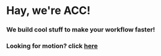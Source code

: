 # Hay, we're ACC!
### We build cool stuff to make your workflow faster!

### Looking for motion? click [here](https://github.com/UseMotionJS)
